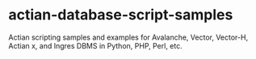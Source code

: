 # actian-database-script-samples
Actian scripting samples and examples for Avalanche, Vector, Vector-H, Actian x, and Ingres DBMS in Python, PHP, Perl, etc.
